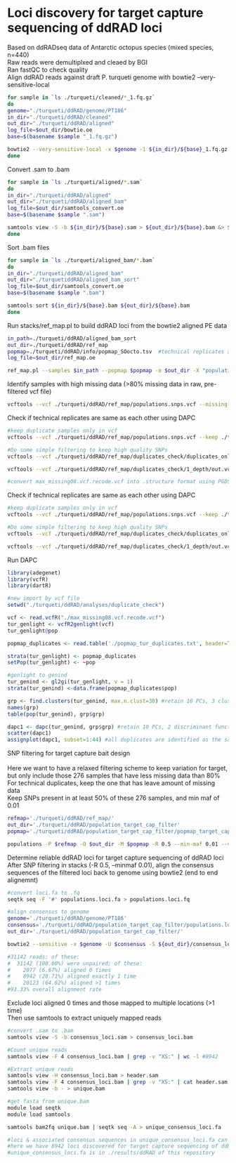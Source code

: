 Loci discovery for target capture sequencing of ddRAD loci
================

Based on ddRADseq data of Antarctic octopus species (mixed species,
n=440)  
Raw reads were demultiplxed and cleaed by BGI  
Ran fastQC to check quality <br> Align ddRAD reads against draft P.
turqueti genome with bowtie2 –very-sensitive-local

``` bash
for sample in `ls ./turqueti/cleaned/*_1.fq.gz`
do
genome="./turqueti/ddRAD/genome/PT186"
in_dir="./turqueti/ddRAD/cleaned"
out_dir="./turqueti/ddRAD/aligned"
log_file=$out_dir/bowtie.oe
base=$(basename $sample "_1.fq.gz")

bowtie2 --very-sensitive-local -x $genome -1 ${in_dir}/${base}_1.fq.gz -2 ${in_dir}/${base}_2.fq.gz -S ${out_dir}/${base}.sam &> $log_file
done
```

Convert .sam to .bam

``` bash
for sample in `ls ./turqueti/aligned/*.sam`
do
in_dir="./turqueti/ddRAD/aligned"
out_dir="./turqueti/ddRAD/aligned_bam"
log_file=$out_dir/samtools_convert.oe
base=$(basename $sample ".sam")

samtools view -S -b ${in_dir}/${base}.sam > ${out_dir}/${base}.bam &> $log_file
done
```

Sort .bam files

``` bash
for sample in `ls ./turqueti/aligned_bam/*.bam`
do
in_dir="./turqueti/ddRAD/aligned_bam"
out_dir="./turquetiddRAD/aligned_bam_sort"
log_file=$out_dir/samtools_convert.oe
base=$(basename $sample ".bam")

samtools sort ${in_dir}/${base}.bam ${out_dir}/${base}.bam
done
```

Run stacks/ref_map.pl to build ddRAD loci from the bowtie2 aligned PE
data

``` bash
in_path=./turqueti/ddRAD/aligned_bam_sort
out_dir=./turqueti/ddRAD/ref_map
popmap=./turqueti/ddRAD/info/popmap_SOocto.tsv  #technical replicates are labelled as PL1 and PL2, with PL=plate
log_file=$out_dir/ref_map.oe

ref_map.pl --samples $in_path --popmap $popmap -o $out_dir -X "populations:--vcf"
```

Identify samples with high missing data (>80% missing data in raw,
pre-filtered vcf file)

``` bash
vcftools --vcf ./turqueti/ddRAD/ref_map/populations.snps.vcf --missing-indv #274 samples <80% in high missing data 
```

Check if technical replicates are same as each other using DAPC

``` bash
#keep duplicate samples only in vcf
vcftools --vcf ./turqueti/ddRAD/ref_map/populations.snps.vcf --keep ./turqueti/ddRAD/ref_map/duplicates_check/duplicates_keep.txt --out ./turqueti/ddRAD/ref_map/duplicates_check/duplicates_only.vcf --recode --recode-INFO-all

#Do some simple filtering to keep high quality SNPs
vcftools --vcf ./turqueti/ddRAD/ref_map/duplicates_check/duplicates_only.vcf.recode.vcf --min-meanDP 15 --out ./turqueti/ddRAD/ref_map/duplicates_check/SNPfiltering/1_depth/out.vcf --recode --recode-INFO-all

vcftools --vcf ./turqueti/ddRAD/ref_map/duplicates_check/1_depth/out.vcf.recode.vcf --max-missing 0.8 --out ./turqueti/ddRAD/ref_map/duplicates_check/SNPfiltering/2_maxmissing/max_missing08.vcf --recode --recode-INFO-all

#convert max_missing08.vcf.recode.vcf into .structure format using PGDSpider
```

Check if technical replicates are same as each other using DAPC

``` bash
#keep duplicate samples only in vcf
vcftools --vcf ./turqueti/ddRAD/ref_map/populations.snps.vcf --keep ./turqueti/ddRAD/ref_map/duplicates_check/duplicates_keep.txt --out ./turqueti/ddRAD/ref_map/duplicates_check/duplicates_only.vcf --recode --recode-INFO-all

#Do some simple filtering to keep high quality SNPs
vcftools --vcf ./turqueti/ddRAD/ref_map/duplicates_check/duplicates_only.vcf.recode.vcf --min-meanDP 15 --out ./turqueti/ddRAD/ref_map/duplicates_check/SNPfiltering/1_depth/out.vcf --recode --recode-INFO-all

vcftools --vcf ./turqueti/ddRAD/ref_map/duplicates_check/1_depth/out.vcf.recode.vcf --max-missing 0.8 --out ./turqueti/ddRAD/ref_map/duplicates_check/SNPfiltering/2_maxmissing/max_missing08.vcf --recode --recode-INFO-all
```

Run DAPC

``` r
library(adegenet)
library(vcfR)
library(dartR)

#new import by vcf file
setwd("./turqueti/ddRAD/analyses/duplicate_check")

vcf <- read.vcfR("./max_missing08.vcf.recode.vcf")
tur_genlight <- vcfR2genlight(vcf)
tur_genlight@pop

popmap_duplicates <- read.table('./popmap_tur_duplicates.txt', header=TRUE) #Here we separate duplicate samples by sample ID

strata(tur_genlight) <- popmap_duplicates
setPop(tur_genlight) <- ~pop

#genlight to genind 
tur_genind <- gl2gi(tur_genlight, v = 1)
strata(tur_genind) <-data.frame(popmap_duplicates$pop)

grp <- find.clusters(tur_genind, max.n.clust=30) #retain 10 PCs, 3 clusters 
names(grp)
table(pop(tur_genind), grp$grp)

dapc1 <- dapc(tur_genind, grp$grp) #retain 10 PCs, 2 discriminant functions 
scatter(dapc1)
assignplot(dapc1, subset=1:44) #all duplicates are identified as the same as each other
```

SNP filtering for target capture bait design  
<br> Here we want to have a relaxed filtering scheme to keep variation
for target, but only include those 276 samples that have less missing
data than 80%  
For technical duplicates, keep the one that has leave amount of missing
data  
Keep SNPs present in at least 50% of these 276 samples, and min maf of
0.01

``` bash
refmap='./turqueti/ddRAD/ref_map/'
out_dir='./turqueti/ddRAD/population_target_cap_filter'
popmap='./turqueti/ddRAD/population_target_cap_filter/popmap_target_cap.tsv' # sample names of the 276 samples we are keeping

populations -P $refmap -O $out_dir -M $popmap -R 0.5 --min-maf 0.01 --vcf --fasta-loci --fasta-samples -t 10
```

Determine reliable ddRAD loci for target capture sequencing of ddRAD
loci  
After SNP filtering in stacks (-R 0.5, –minmaf 0.01), align the
consensus sequences of the filtered loci back to genome using bowtie2
(end to end alignemnt)

``` bash
#convert loci.fa to .fq  
seqtk seq -F '#' populations.loci.fa > populations.loci.fq

#align consensus to genome
genome='./turqueti/ddRAD/genome/PT186'
consensus='./turqueti/ddRAD/population_target_cap_filter/populations.loci.fq'
out_dir='./turqueti/ddRAD/population_target_cap_filter/'

bowtie2 --sensitive -x $genome -U $consensus -S ${out_dir}/consensus_loci.sam 

#31142 reads; of these:
#  31142 (100.00%) were unpaired; of these:
#    2077 (6.67%) aligned 0 times
#    8942 (28.71%) aligned exactly 1 time
#    20123 (64.62%) aligned >1 times
#93.33% overall alignment rate
```

Exclude loci aligned 0 times and those mapped to multiple locations (>1
time)  
Then use samtools to extract uniquely mapped reads

``` bash
#convert .sam to .bam 
samtools view -S -b consensus_loci.sam > consensus_loci.bam 

#Count unique reads 
samtools view -F 4 consensus_loci.bam | grep -v "XS:" | wc -l #8942

#Extract unique reads
samtools view -H consensus_loci.bam > header.sam
samtools view -F 4 consensus_loci.bam | grep -v "XS:" | cat header.sam - | \
samtools view -b - > unique.bam

#get fasta from unique.bam
module load seqtk
module load samtools

samtools bam2fq unique.bam | seqtk seq -A > unique_consensus_loci.fa

#loci & associated consensus sequences in unique_consensus_loci.fa can be provided for target capture bait design
#here we have 8942 loci discovered for target capture sequencing of ddRAD loci
#unique_consensus_loci.fa is in ./results/ddRAD of this repository 
```
